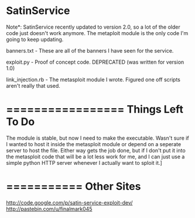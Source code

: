 SatinService
==========
Note*: SatinService recently updated to version 2.0, so a lot of the older code just doesn't work anymore.
The metaploit module is the only code I'm going to keep updating.

banners.txt - These are all of the banners I have seen for the service.

exploit.py - Proof of concept code. DEPRECATED (was written for version 1.0)

link_injection.rb - The metasploit module I wrote. Figured one off scripts aren't really that used.

=================
Things Left To Do
=================

The module is stable, but now I need to make the executable. Wasn't sure if I wanted
to host it inside the metasploit module or depend on a seperate server to host the 
file. Either way gets the job done, but if I don't put it into the metasploit code
that will be a lot less work for me, and I can just use a simple python HTTP server
whenever I actually want to sploit it.]

===========
Other Sites
===========

http://code.google.com/p/satin-service-exploit-dev/
http://pastebin.com/u/finalmark045
